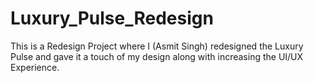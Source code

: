 # Luxury_Pulse_Redesign
 This is a Redesign Project where I (Asmit Singh) redesigned the Luxury Pulse and gave it a touch of my design along with increasing the UI/UX Experience.
